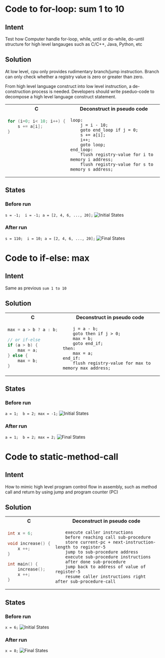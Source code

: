 # Code to for-loop: sum 1 to 10
## Intent
Test how Computer handle for-loop, while, until or do-while, do-until structure for high level langauges such as C/C++, Java, Python, etc

## Solution
At low level, cpu only provides rudimentary branch/jump instruction. Branch can only check whether a registry value is zero or greater than zero.

From high level language construct into low level instruction, a de-construction process is needed. Developers should write pseduo-code to decompose a high level language construct statement. 

<table>
<tr><th>C</th><th>Deconstruct in pseudo code</th></tr>
<tr><td valign="top">

```c
for (i=0; i< 10; i++) {
    s += a[i];
}
```

</td><td>

```
loop: 
    j = i - 10;
    goto end_loop if j = 0;
    s += a[i];
    i++;
    goto loop;
end_loop:
    flush registry-value for i to memory i address;
    flush registry-value for s to memory s address;
```

</td></tr>
</table>

## States
### Before run
``` s = -1;  i = -1; a = [2, 4, 6, ..., 20]; ```
![Initial States](images/sum-1-to-10-states-before-run.png)

### After run
``` s = 110;  i = 10; a = [2, 4, 6, ..., 20]; ```
![Final States](images/sum-1-to-10-states-after-run.png)

# Code to if-else: max
## Intent
Same as previous `sum 1 to 10`

## Solution
<table>
<tr><th>C</th><th>Deconstruct in pseudo code</th></tr>
<tr><td valign="top">

```c
max = a > b ? a : b;

// or if-else
if (a > b) {
    max = a;
} else {
    max = b;
}
```

</td><td>

``` 
    j = a - b;
    goto then if j > 0;
    max = b;
    goto end_if;
then:
    max = a;
end_if:
    flush registry-value for max to memory max address;
```

</td></tr>
</table>

## States
### Before run
``` a = 1;  b = 2; max = -1; ```
![Initial States](images/if-max-after-run-states.png)

### After run
``` a = 1;  b = 2; max = 2; ```
![Final States](images/if-max-after-run-states.png)


# Code to static-method-call
## Intent
How to mimic high level program control flow in assembly, such as method call and return by using jump and program counter (PC)

## Solution
<table>
<tr><th>C</th><th>Deconstruct in pseudo code</th></tr>
<tr><td valign="top">

```c
int x = 6;

void increase() {
    x ++;
}

int main() {
    increase();
    x ++;
}
```

</td><td>

``` 
    execute caller instructions
    before reaching call sub-procedure
    store current-pc + next-instruction-length to register-5
    jump to sub-procedure address
    execute sub-procedure instructions
    after done sub-procedure
    jump back to address of value of register-5
    resume caller instructions right after sub-procedure-call
```

</td></tr>
</table>

## States
### Before run
``` x = 6; ```
![Initial States](images/static-method-call-before.png)

### After run
``` x = 8; ```
![Final States](images/static-method-call-after.png)
